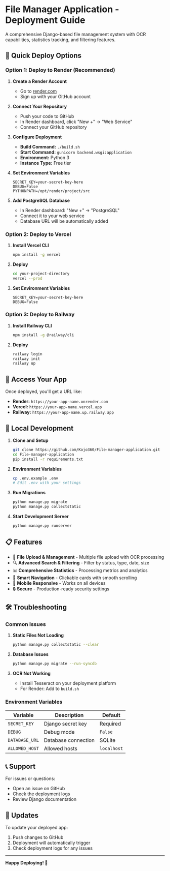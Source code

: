 # File Manager Application - Deployment Guide

A comprehensive Django-based file management system with OCR capabilities, statistics tracking, and filtering features.

## 🚀 Quick Deploy Options

### Option 1: Deploy to Render (Recommended)

1. **Create a Render Account**
   - Go to [render.com](https://render.com)
   - Sign up with your GitHub account

2. **Connect Your Repository**
   - Push your code to GitHub
   - In Render dashboard, click "New +" → "Web Service"
   - Connect your GitHub repository

3. **Configure Deployment**
   - **Build Command:** `./build.sh`
   - **Start Command:** `gunicorn backend.wsgi:application`
   - **Environment:** Python 3
   - **Instance Type:** Free tier

4. **Set Environment Variables**
   ```
   SECRET_KEY=your-secret-key-here
   DEBUG=False
   PYTHONPATH=/opt/render/project/src
   ```

5. **Add PostgreSQL Database**
   - In Render dashboard: "New +" → "PostgreSQL"
   - Connect it to your web service
   - Database URL will be automatically added

### Option 2: Deploy to Vercel

1. **Install Vercel CLI**
   ```bash
   npm install -g vercel
   ```

2. **Deploy**
   ```bash
   cd your-project-directory
   vercel --prod
   ```

3. **Set Environment Variables**
   ```
   SECRET_KEY=your-secret-key-here
   DEBUG=False
   ```

### Option 3: Deploy to Railway

1. **Install Railway CLI**
   ```bash
   npm install -g @railway/cli
   ```

2. **Deploy**
   ```bash
   railway login
   railway init
   railway up
   ```

## 📱 Access Your App

Once deployed, you'll get a URL like:
- **Render:** `https://your-app-name.onrender.com`
- **Vercel:** `https://your-app-name.vercel.app`
- **Railway:** `https://your-app-name.up.railway.app`

## 🔧 Local Development

1. **Clone and Setup**
   ```bash
   git clone https://github.com/Kojo360/File-manager-application.git
   cd File-manager-application
   pip install -r requirements.txt
   ```

2. **Environment Variables**
   ```bash
   cp .env.example .env
   # Edit .env with your settings
   ```

3. **Run Migrations**
   ```bash
   python manage.py migrate
   python manage.py collectstatic
   ```

4. **Start Development Server**
   ```bash
   python manage.py runserver
   ```

## 📋 Features

- 📁 **File Upload & Management** - Multiple file upload with OCR processing
- 🔍 **Advanced Search & Filtering** - Filter by status, type, date, size
- 📊 **Comprehensive Statistics** - Processing metrics and analytics
- 🎯 **Smart Navigation** - Clickable cards with smooth scrolling
- 📱 **Mobile Responsive** - Works on all devices
- 🔒 **Secure** - Production-ready security settings

## 🛠️ Troubleshooting

### Common Issues

1. **Static Files Not Loading**
   ```bash
   python manage.py collectstatic --clear
   ```

2. **Database Issues**
   ```bash
   python manage.py migrate --run-syncdb
   ```

3. **OCR Not Working**
   - Install Tesseract on your deployment platform
   - For Render: Add to `build.sh`

### Environment Variables

| Variable | Description | Default |
|----------|-------------|---------|
| `SECRET_KEY` | Django secret key | Required |
| `DEBUG` | Debug mode | `False` |
| `DATABASE_URL` | Database connection | SQLite |
| `ALLOWED_HOST` | Allowed hosts | `localhost` |

## 📞 Support

For issues or questions:
- Open an issue on GitHub
- Check the deployment logs
- Review Django documentation

## 🔄 Updates

To update your deployed app:
1. Push changes to GitHub
2. Deployment will automatically trigger
3. Check deployment logs for any issues

---

**Happy Deploying! 🎉**
